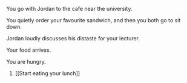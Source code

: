 You go with Jordan to the cafe near the university.

You quietly order your favourite sandwich, and then you both go to sit down.

Jordan loudly discusses his distaste for your lecturer.

Your food arrives.

You are hungry.

1. [[Start eating your lunch]]